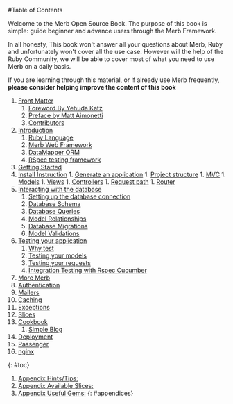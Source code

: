 #Table of Contents


<div id="intro">
	<p>Welcome to the Merb Open Source Book. The purpose of this book is simple: guide beginner and advance users through the Merb Framework.</p>
	<p>In all honesty, This book won't answer all your questions about Merb, Ruby and unfortunately won't cover all the use case. However will the help of the Ruby Community, we will be able to cover most of what you need to use Merb on a daily basis.</p>
	<p>If you are learning through this material, or if already use Merb frequently, <strong>please consider helping improve the content of this book</strong></p>
</div>

1. [Front Matter](/front-matter)
	1. [Foreword By Yehuda Katz](/front-matter/foreword)
	2. [Preface by Matt Aimonetti](/front-matter/preface)
	3. [Contributors](/front-matter/contributors)
2. [Introduction](/introduction)
	1. [Ruby Language](/introduction/ruby)
	2. [Merb Web Framework](/introduction/merb)
	3. [DataMapper ORM](/introduction/datamapper)
	4. [RSpec testing framework](/introduction/rspec)
3. [Getting Started](/getting-started)
  1. [Install Instruction](/getting-started/install-instructions)
	1. [Generate an application](/getting-started/generate-app)
	1. [Project structure](/getting-started/project-structure)
	1. [MVC](/getting-started/mvc)
	1. [Models](/getting-started/models)
	1. [Views](/getting-started/views)
	1. [Controllers](/getting-started/controllers)
	1. [Request path](/getting-started/request-path)
	1. [Router](/getting-started/router)
4. [Interacting with the database](/orm/datamapper)
	1. [Setting up the database connection](/orm/datamapper/setting-up)
	1. [Database Schema](/orm/datamapper/schema)
	1. [Database Queries](/orm/datamapper/queries)
	1. [Model Relationships](/orm/datamapper/relationships)
	1. [Database Migrations](/orm/datamapper/migrations)
	1. [Model Validations](/orm/datamapper/validations)
5. [Testing your application](/rspec)
	1. [Why test](/rspec/why)
	1. [Testing your models](/repec/models)
	1. [Testing your requests](/repec/requests)
	1. [Integration Testing with Rspec Cucumber](/rspec/cucumber)
6. [More Merb](/merb-more)
  1. [Authentication](/merb-more/authentication)
  1. [Mailers](/merb-more/mailer)
  1. [Caching](/merb-more/caching)
  1. [Exceptions](/merb-more/exceptions)
  1. [Slices](/merb-more/exceptions)
7. [Cookbook](/cookbook)
	1. [Simple Blog](/cookbook/simple-blog)
8. [Deployment](/deployment)
  1. [Passenger](/deployment/passenger)
  1. [nginx](/deployment/nginx)
	
{: #toc}

1. [Appendix Hints/Tips:](/appendix/hints-tips)
1. [Appendix Available Slices:](/appendix/slices)
1. [Appendix Useful Gems:](/appendix/gems)
{: #appendices}